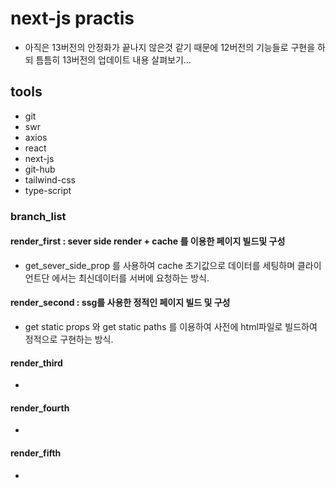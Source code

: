 # next-js practis 
- 아직은 13버전의 안정화가 끝나지 않은것 같기 때문에 12버전의 기능들로 구현을 하되
틈틈히 13버전의 업데이트 내용 살펴보기...

## tools
- git  
- swr
- axios
- react
- next-js
- git-hub
- tailwind-css
- type-script

### branch_list

#### render_first : sever side render + cache 를 이용한 페이지 빌드및 구성

- get_sever_side_prop 를 사용하여 cache 초기값으로 데이터를 세팅하며 
  클라이언트단 에서는 최신데이터를 서버에 요청하는 방식.

#### render_second : ssg를 사용한 정적인 페이지 빌드 및 구성

- get static props 와 get static paths 를 이용하여 사전에 html파일로 빌드하여
  정적으로 구현하는 방식.

#### render_third

-

#### render_fourth

-

#### render_fifth

-